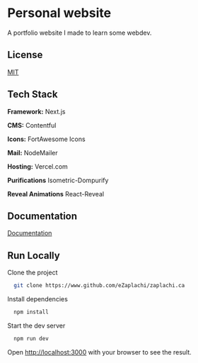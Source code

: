 # Personal website

A portfolio website I made to learn some webdev.

## License

[MIT](https://choosealicense.com/licenses/mit/)

## Tech Stack

**Framework:** Next.js

**CMS:** Contentful

**Icons:** FortAwesome Icons

**Mail:** NodeMailer

**Hosting:** Vercel.com

**Purifications** Isometric-Dompurify

**Reveal Animations** React-Reveal

## Documentation

[Documentation](https://www.zaplachi.ca/projects)

## Run Locally

Clone the project

```bash
  git clone https://www.github.com/eZaplachi/zaplachi.ca
```

Install dependencies

```bash
  npm install
```

Start the dev server

```bash
  npm run dev
```

Open [http://localhost:3000](http://localhost:3000) with your browser to see the result.
